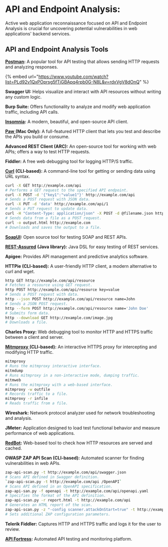 # API and Endpoint Analysis:

Active web application reconnaissance focused on API and Endpoint Analysis is crucial for uncovering potential vulnerabilities in web applications' backend services.

## API and Endpoint Analysis Tools

[**Postman**](https://www.postman.com/)**:** A popular tool for API testing that allows sending HTTP requests and analyzing responses.

{% embed url="https://www.youtube.com/watch?list=PLd92v1QxPOprsg5fTjGBApq4rpb0G-N8L&v=rdxVgV8dOnQ" %}

**Swagger UI:** Helps visualize and interact with API resources without writing any custom logic.

**Burp Suite:** Offers functionality to analyze and modify web application traffic, including API calls.

[**Insomnia**](https://insomnia.rest/)**:** A modern, beautiful, and open-source API client.

[**Paw** ](https://paw.cloud/)**(Mac Only):** A full-featured HTTP client that lets you test and describe the APIs you build or consume.

**Advanced REST Client (ARC):** An open-source tool for working with web APIs; offers a way to test HTTP requests.

**Fiddler:** A free web debugging tool for logging HTTP/S traffic.

[**Curl**](https://curl.se/) **(CLI-based):** A command-line tool for getting or sending data using URL syntax.

```bash
curl -X GET http://example.com/api
# Performs a GET request to the specified API endpoint.
curl -X POST -d '{"key1":"value1"}' http://example.com/api
# Sends a POST request with JSON data.
curl -X PUT -d 'data' http://example.com/api/1
# Sends a PUT request to update data.
curl -H "Content-Type: application/json" -X POST -d @filename.json http://example.com/api
# Sends data from a file as a POST request.
curl -o output.html http://example.com
# Downloads and saves the output to a file.
```

[**SoapUI**](https://www.soapui.org/)**:** Open source tool for testing SOAP and REST APIs.

[**REST-Assured**](https://rest-assured.io/) **(Java library):** Java DSL for easy testing of REST services.

**Apigee:** Provides API management and predictive analytics software.

**HTTPie (CLI-based):** A user-friendly HTTP client, a modern alternative to curl and wget.

```bash
http GET http://example.com/api/resource
# Fetches a resource using GET request.
http POST http://example.com/api/resource key=value
# Sends a POST request with data.
http --json POST http://example.com/api/resource name=John
# Sends a JSON POST request.
http --form POST http://example.com/api/resource name='John Doe'
# Submits form data.
http --download GET http://example.com/image.jpg
# Downloads a file.
```

**Charles Proxy:** Web debugging tool to monitor HTTP and HTTPS traffic between a client and server.

[**Mitmproxy** ](https://mitmproxy.org/)**(CLI-based):** An interactive HTTPS proxy for intercepting and modifying HTTP traffic.

```bash
mitmproxy
# Runs the mitmproxy interactive interface.
mitmdump
# Runs mitmproxy in a non-interactive mode, dumping traffic.
mitmweb
# Runs the mitmproxy with a web-based interface.
mitmproxy -w outfile
# Records traffic to a file.
mitmproxy -r infile
# Reads traffic from a file.
```

**Wireshark:** Network protocol analyzer used for network troubleshooting and analysis.

**JMeter:** Application designed to load test functional behavior and measure performance of web applications.

[**RedBot**](https://redbot.org/)**:** Web-based tool to check how HTTP resources are served and cached.

**OWASP ZAP API Scan (CLI-based):** Automated scanner for finding vulnerabilities in web APIs.

```bash
zap-api-scan.py -t http://example.com/api/swagger.json
# Scans API defined in Swagger definition.
`zap-api-scan.py -t http://example.com/api /OpenAPI`
# Scans API defined in an OpenAPI specification.
zap-api-san.py -f openapi -t http://example.com/api/openapi.yaml
# Specifies the format of the API definition.
zap-api-scan.py -r report.html -t http://example.com/api
# Generates an HTML report of the scan.
zap-api-scan.py -z "-config scanner.attackOnStart=true" -t http://example.com/api
# Sets additional ZAP configuration parameters.
```

**Telerik Fiddler:** Captures HTTP and HTTPS traffic and logs it for the user to review.

[**API Fortress**](https://apifortress.com/)**:** Automated API testing and monitoring platform.
